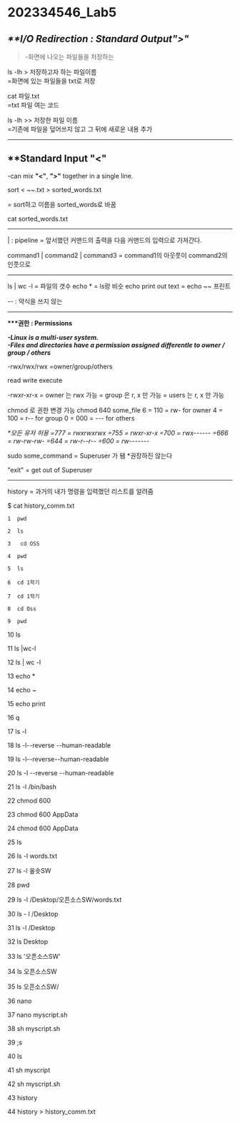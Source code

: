 # 202334546_Lab5

## ***\*\*I/O Redirection : Standard Output">"***
> -화면에 나오는 파일들을 저장하는



ls -lh > 저장하고자 하는 파일이름  
=화면에 있는 파일들을 txt로 저장  

cat 파일.txt  
=txt 파일 여는 코드  

ls -lh >> 저장한 파일 이름  
=기존에 파일을 덮어쓰지 않고 그 뒤에 새로운 내용 추가  

---

## **Standard Input **"<"**  

-can mix **"<"**, **">"** together in a single line.

sort < ~~.txt > sorted_words.txt

= sort하고 이름을 sorted_words로 바꿈

cat sorted_words.txt

---

| : pipeline 
= 앞서했던 커맨드의 출력을 다음 커맨드의 입력으로 가져간다.

command1 | command2 | command3
= command1의 아웃풋이 command2의 인풋으로

---

ls | wc -l = 파일의 갯수
echo * = ls랑 비슷 
echo print out text = echo ~~ 프린트

-- : 약식을 쓰지 않는

---

**\*\*\*권한 : Permissions**

***-Linux is a multi-user system.   
-Files and directories have a permission assigned 
 differentle to owner / group / others***

-rwx/rwx/rwx
=owner/group/others

read write execute

-rwxr-xr-x
= owner 는 rwx 가능
= group 은 r, x 만 가능
= users 는 r, x 만 가능

chmod 로 권한 변경 가능
chmod 640 some_file
6 = 110 = rw- for owner
4 = 100 = r-- for group
0 = 000 = --- for others

*\*모든 유저 허용 
=777 = rwxrwxrwx
=755 = rwxr-xr-x
=700 = rwx------
=666 = rw-rw-rw-
=644 = rw-r--r--
=600 = rw-------*

sudo some_command 
= Superuser 가 됌
*권장하진 않는다

"exit" = get out of Superuser

---

history = 과거의 내가 명령을 입력했던 리스트를 알려줌

$ cat history_comm.txt

    1  pwd
    
    2  ls
    
    3   cd OSS
    
    4  pwd
    
    5  ls
    
    6  cd 1학기
    
    7  cd 1학기
    
    8  cd Oss
    
    9  pwd
    
   10  ls
   
   11  ls |wc-l
   
   12  ls | wc -l
   
   13  echo *
   
   14  echo ~
   
   15  echo print
   
   16  q
   
   17  ls -l
   
   18  ls -l--reverse --human-readable
   
   19  ls -l--reverse--human-readable
   
   20  ls -l --reverse --human-readable
   
   21  ls -l /bin/bash
   
   22  chmod 600
   
   23  chmod 600 AppData
   
   24  chmod 600 AppData
   
   25  ls
   
   26  ls -l words.txt
   
   27  ls -l 옾솟SW
   
   28  pwd
   
   29  ls -l /Desktop/오픈소스SW/words.txt
   
   30  ls - l /Desktop
   
   31  ls -l /Desktop
   
   32  ls Desktop
   
   33  ls '오픈소스SW'
   
   34  ls 오픈소스SW
   
   35  ls 오픈소스SW/
   
   36  nano
   
   37  nano myscript.sh
   
   38  sh myscript.sh
   
   39  ;s
   
   40  ls
   
   41  sh myscript
   
   42  sh myscript.sh
   
   43  history
   
   44  history > history_comm.txt

